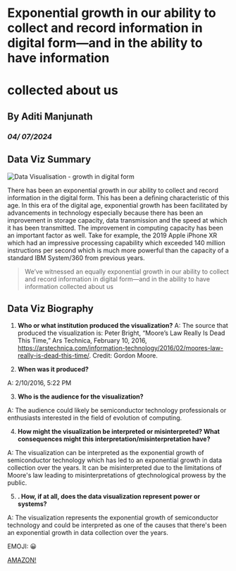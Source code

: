 # Exponential growth in our ability to collect and record information in digital form—and in the ability  to have information 
# collected about us

## By Aditi Manjunath

### *04/ 07/2024*   

## Data Viz Summary

![Data Visualisation - growth in digital form](https://cdn.arstechnica.net/wp-content/uploads/2015/04/imrs.php_-640x668.jpeg)


There has been an exponential growth in our ability to collect and record information in the digital form. This has been a defining characteristic of this age. In this era of the digital age, exponential growth has been facilitated by advancements in technology especially because there has been an improvement in storage capacity, data transmission and the speed at which it has been transmitted. The improvement in computing capacity has been an important factor as well. Take for example, the 2019 Apple iPhone XR which had an impressive processing capability which exceeded 140 million instructions per second which is much more powerful than the capacity of a standard IBM System/360 from previous years.

> We’ve witnessed an equally exponential growth in our ability to collect
> and record information in digital form—and in the ability to have information collected
> about us

## Data Viz Biography

1. **Who or what institution produced the visualization?**
A: The source that produced the visualization is: Peter Bright, “Moore’s Law Really Is Dead This Time,” Ars Technica, February 10, 2016, https://arstechnica.com/information-technology/2016/02/moores-law-really-is-dead-this-time/. Credit: Gordon Moore.

2. **When was it produced?**

A: 2/10/2016, 5:22 PM

3. **Who is the audience for the visualization?**

A: The audience could likely be semiconductor technology professionals or enthusiasts interested in the field of evolution of computing.


4. **How might the visualization be interpreted or misinterpreted? What consequences might this interpretation/misinterpretation have?**

A: The visualization can be interpreted as the exponential growth of semiconductor technology which has led to an exponential growth in data collection over the years. It can be misinterpreted due to the limitations of Moore's law leading to misinterpretations of gtechnological prowess by the public.

5. **. How, if at all, does the data visualization represent power or systems?**

A: The visualization represents the exponential growth of semiconductor technology and could be interpreted as one of the causes that there's been an exponential growth in data collection over the years.

EMOJI: :grinning:

[AMAZON!](https://www.amazon.com/)
